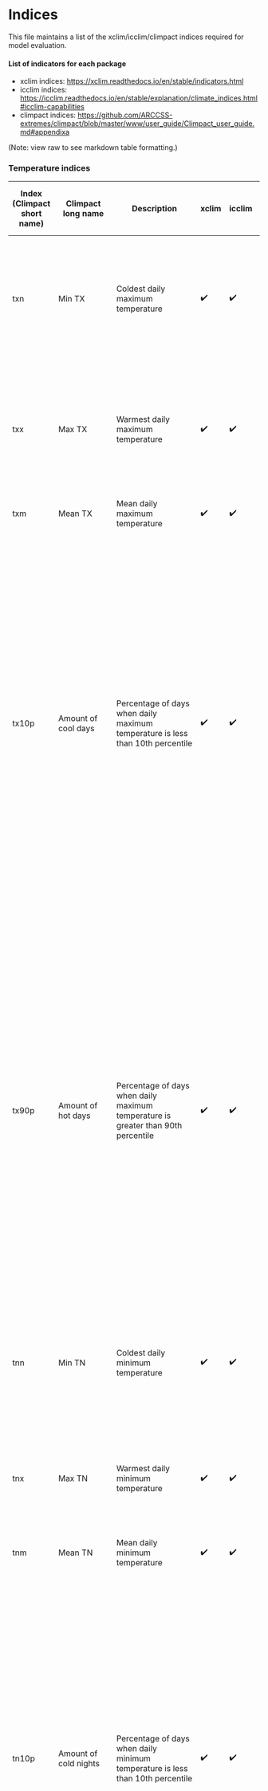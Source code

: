 # Indices

This file maintains a list of the xclim/icclim/climpact indices required for model evaluation.

#### List of indicators for each package
- xclim indices: https://xclim.readthedocs.io/en/stable/indicators.html
- icclim indices: https://icclim.readthedocs.io/en/stable/explanation/climate_indices.html#icclim-capabilities
- climpact indices: https://github.com/ARCCSS-extremes/climpact/blob/master/www/user_guide/Climpact_user_guide.md#appendixa

(Note: view raw to see markdown table formatting.)

### Temperature indices
| Index (Climpact short name) | Climpact long name | Description | xclim | icclim | Climpact | Hazard | Equation | Notes | Package used | Paper index is used in |
| - | - | - | - | - | - | - | - | - | - | - |
| txn | Min TX | Coldest daily maximum temperature | :heavy_check_mark: | :heavy_check_mark: | :heavy_check_mark: | - | Let $TXn$ be the daily maximum temperatures in month $k$, period $j$. The minimum daily maximum temperature each month is then $TXn_{kj} = min(TXn_{kj})$ | - | icclim | - |
| txx | Max TX | Warmest daily maximum temperature | :heavy_check_mark: | :heavy_check_mark: | :heavy_check_mark: | Heatwaves, bushfires, extreme temperature | Let $TXx$ be the daily maximum temperatures in month $k$, period $j$. The maximum daily maximum temperature each month is then $TXx_{kj} = max(TXx_{kj})$. | - | icclim | - |
| txm | Mean TX | Mean daily maximum temperature | :heavy_check_mark: | :heavy_check_mark: | :heavy_check_mark: | - | - | Defined as ```tx``` in icclim | icclim | - |
| tx10p | Amount of cool days | Percentage of days when daily maximum temperature is less than 10th percentile | :heavy_check_mark: | :heavy_check_mark: | :heavy_check_mark: | - | Let $TX_{ij}$ be the daily maximum temperature on day $i$ in period $j$ and let $TX_{in}10$ be the calendar day 10th percentile centred on a 5-day window for the base period 1961-1990. The percentage of time for the base period is determined where $TX{ij} < TX_{in}10$. To avoid possible inhomogeneity across the in-base and out-base periods, the calculation for the base period (1961-1990) requires the use of a bootstrap processure. Details are described in [Zhang et al. (2005)](https://doi.org/10.1175/JCLI3366.1). | xclim doesn't calculate percentiles, percentile needs to be pre-calculated as a DataArray and fed into function. <br>xclim/icclim defines ```tx10p``` as number of days, climpact defines it as percentage | icclim | - |
| tx90p | Amount of hot days | Percentage of days when daily maximum temperature is greater than 90th percentile | :heavy_check_mark: | :heavy_check_mark: | :heavy_check_mark: | Heatwaves, bushfires, extreme temperature | Let $TX_{ij}$ be the daily maximum temperature on day $i$ in period $j$ and let $TX_{in}90$ be the calendar day 90th percentile centred on a 5-day window for the base period 1961-1990. The percentage of time for the base period is determined where $TX_{ij} > TX_{in}90$. To avoid possible inhomogeneity across the in-base and out-base periods, the calculation for the base period (1961-1990) requires the use of a bootstrap processure. Details are described in [Zhang et al. (2005)](https://doi.org/10.1175/JCLI3366.1). | xclim doesn't calculate percentiles, percentile needs to be pre-calculated as a DataArray and fed into function. <br>xclim/icclim defines ```tx90p``` as number of days, climpact defines it as percentage | icclim | - |
| tnn | Min TN | Coldest daily minimum temperature | :heavy_check_mark: | :heavy_check_mark: | :heavy_check_mark: | - | Let $TNn$ be the daily minimum temperatures in month $k$, period $j$. The minimum daily minimum temperature each month is then $TNn_{kj}=min(TNn_{kj})$ | - | icclim | - |
| tnx | Max TN | Warmest daily minimum temperature | :heavy_check_mark: | :heavy_check_mark: | :heavy_check_mark: | - | Let $TNx$ be the daily minimum temperatures in month $k$, period $j$. The maximum daily minimum temperature each month is then $TNx_{kj} = max(TNx_{kj})$. | - | icclim | - |
| tnm | Mean TN | Mean daily minimum temperature | :heavy_check_mark: | :heavy_check_mark: | :heavy_check_mark: | - | - | Defined as ```tn``` in icclim | icclim | - |
| tn10p | Amount of cold nights | Percentage of days when daily minimum temperature is less than 10th percentile | :heavy_check_mark: | :heavy_check_mark: | :heavy_check_mark: | - | Let $TN_{ij}$ be the daily minimum temperature on day $i$ in period $j$ and let $TN_{in}10$ be the calendar day 10th percentile centred on a 5-day window for the base period 1961-1990. The percentage of time for the base period is determined where: $TN_{ij} < TN_{in}10$. To avoid possible inhomogeneity across the in-base and out-base periods, the calculation for the base period (1961-1990) requires the use of a bootstrap procedure. Details are described in [Zhang et al. (2005)](https://doi.org/10.1175/JCLI3366.1). | xclim doesn't calculate percentiles, percentile needs to be pre-calculated as a DataArray and fed into function. <br>xclim/icclim defines ```tn10p``` as number of days, climpact defines it as percentage | icclim | - |
| tn90p | Amount of warm nights | Percentage of days when daily minimum temperature is greater than 90th percentile | :heavy_check_mark: | :heavy_check_mark: | :heavy_check_mark: | - | Let $TN_{ij}$ be the daily minimum temperature on day $i$ in period $j$ and let $TN_{in}90$ be the calendar day 90th percentile centred on a 5-day window for the base period 1961-1990. The percentage of time for the base period is determined where $TN_{ij} > TN_{in}90$. To avoid possible inhomogeneity across the in-base and out-base periods, the calculation for the base period (1961-1990) requires the use of a bootstrap processure. Details are described in [Zhang et al. (2005)](https://doi.org/10.1175/JCLI3366.1) | xclim doesn't calculate percentiles, percentile needs to be pre-calculated as a DataArray and fed into function. <br>xclim/icclim defines ```tn90p``` as number of days, climpact defines it as percentage | icclim | - |
| tmm | Mean TM | Mean daily mean temperature | :heavy_check_mark: | :heavy_check_mark: | :heavy_check_mark: | - | - | Defined as ```tg``` in icclim. icclim uses ```tas``` variable, climpact uses ```tasmax``` and ```tasmin``` | icclim | - |
| tm10p | - (Cold days) | - (Number of days when daily mean temperature is less than 10th percentile) | :heavy_check_mark: | :heavy_check_mark: | - | - | - | Defined as ```tg10p``` in icclim. icclim uses ```tas``` variable | icclim | - |
| tm90p | - (Warm days) | - (Number of days when daily mean temperature is greater than 90th percentile) | :heavy_check_mark: | :heavy_check_mark: | - | - | - | Defined as ```tg90p``` in icclim. icclim uses ```tas``` variable | icclim | - |
| dtr | Mean Diurnal Temperature Range | Mean difference between daily TX and daily TN | :heavy_check_mark: | :heavy_check_mark: | :heavy_check_mark: | - | Let $TX_{ij}$ and $TN_{ij}$ be the daily maximum and minimum temperature respectively on day $i$ in period $j$. If $I$ represents the number of days in $j$, then: $$DTR_j={\sum^I_{i=1} (TX_{ij}-TN_{ij}) \over I}$$ | - | icclim | - |
| vdtr | - (Mean day-to-day variation in Diurnal Temperature Range) | - (Average of the absolute day to day difference of the daily variation between maximum air temperature and minimum air temperature for each month/year/season) | :heavy_check_mark: | :heavy_check_mark: | - | - | - | - | icclim | - |
| etr | - (Intra-period extreme temperature range) | - (Difference between maximum of daily maximum air temperature and minimum of daily minimum air temperature for each month/year/season) | :heavy_check_mark: | :heavy_check_mark: | - | - | - | - | icclim | - |
| hwn | Heatwave number (HWN) as defined by either the Excess Heat Factor (EHF), 90th percentile of TX or the 90th percentile of TN | The number of individual heatwaves that occur each summer (Nov – Mar in southern hemisphere and May – Sep in northern hemisphere). A heatwave is defined as 3 or more days where either the EHF is positive, TX > 90th percentile of TX or where TN > 90th percentile of TN. Where percentiles are calculated from base period specified by user. | :heavy_check_mark: | - | :heavy_check_mark: | Heatwaves | - | Defined as ```heat wave frequency``` in xclim. xclim uses absolute values, climpact uses 90th percentile or excess heat factor. See [Perkins & Alexander (2013)](http://dx.doi.org/10.1175/JCLI-D-12-00383.1) | climpact | - |
| hwf | Heatwave frequency (HWF) as defined by either the Excess Heat Factor (EHF), 90th percentile of TX or the 90th percentile of TN | The number of days that contribute to heatwaves as identified by HWN. | - | - | :heavy_check_mark: | Heatwaves | - | See [Perkins & Alexander (2013)](http://dx.doi.org/10.1175/JCLI-D-12-00383.1) | climpact | - |
| hwd | Heatwave duration (HWD) as defined by either the Excess Heat Factor (EHF), 90th percentile of TX or the 90th percentile of TN | The length of the longest heatwave identified by HWN. | :heavy_check_mark: | - | :heavy_check_mark: | Heatwaves | - | Defined as ```heat wave max length``` in xclim. See [Perkins & Alexander (2013)](http://dx.doi.org/10.1175/JCLI-D-12-00383.1) | climpact | - |
| hwm | Heatwave magnitude (HWM) as defined by either the Excess Heat Factor (EHF), 90th percentile of TX or the 90th percentile of TN | The mean temperature of all heatwaves identified by HWN. | - | - | :heavy_check_mark: | Heatwaves | - | See [Perkins & Alexander (2013)](http://dx.doi.org/10.1175/JCLI-D-12-00383.1) | climpact | - |
| hwa | Heatwave amplitude (HWA) as defined by either the Excess Heat Factor (EHF), 90th percentile of TX or the 90th percentile of TN | The peak daily value in the hottest heatwave (defined as the heatwave with highest HWM). | - | - | :heavy_check_mark: | Heatwaves | - | See [Perkins & Alexander (2013)](http://dx.doi.org/10.1175/JCLI-D-12-00383.1) | climpact | - |
| fd | Frost days | Number of Frost Days (Tmin < 0C) | :heavy_check_mark: | :heavy_check_mark: | :heavy_check_mark: | - | - | - | icclim | - |
| cfd | - (Consecutive frost days) | - (Maximum number of consecutive frost days (Tmin < 0C)) | :heavy_check_mark: | :heavy_check_mark: | - | - | - | - | icclim | - |
| id | Ice days | Monthly/Annual number of days when TX < 0C (Number of sharp Ice Days (Tmax < 0C)) | :heavy_check_mark: | :heavy_check_mark: | :heavy_check_mark: | - | - | - | icclim | - |
| su | Summer days | Number of Summer Days (Tmin > 25C) | :heavy_check_mark: | :heavy_check_mark: | :heavy_check_mark: | - | - | - | icclim | - |
| csu | - (Consecutive summer days) | - (Maximum number of consecutive summer days (Tmin > 25C)) | :heavy_check_mark: | :heavy_check_mark: | - | - | - | - | icclim | - |
| tr | Tropical nights | Monthly/Annual number of days when TN > 20C (Number of Tropical Nights (Tmin > 20C)) | :heavy_check_mark: | :heavy_check_mark: | :heavy_check_mark: | - | - | - | icclim | - |


### Rainfall indices
| Index (Climpact short name) | Climpact long name | Description | xclim | icclim | Climpact | Hazard | Equation | Notes | Package used | Paper index is used in |
| - | - | - | - | - | - | - | - | - | - | - |
| rx1day | Max 1-day PR | Maximum 1 day precipitation | :heavy_check_mark: | :heavy_check_mark: | :heavy_check_mark: | Heavy rainfall, floods | Let $RR_{ij}$ be the daily precipitation amount on day $i$ in period $j$. The maximum 1-day value for period $j$ are $Rx1day_j = max(RR_{ij})$ | - | icclim | - |
| rx5day | Max 5-day PR | Maximum 5 day precipitation | :heavy_check_mark: | :heavy_check_mark: | :heavy_check_mark: | Heavy rainfall, floods | Let $RR_{kj}$ be the precipitation amount for the 5-day interval ending $k$, period $j$. Then maximum 5-day values for period $j$ are $Rx5day_j = max(RR_{kj})$ | Some differences between xclim & climpact due to centering of 5-day period. By definition the window should be on the last day, need to use ```fclimdex.compatible=TRUE``` in ```climpact.ncdf.wrapper.r``` to get the same result in climpact as xclim. See also: [CRAN RX5day](https://search.r-project.org/CRAN/refmans/climdex.pcic/html/climdex.rx5day.html) | icclim | - |
| r10mm | Number of heavy rain days | Number of days when rainfall is greater than or equal to 10mm | :heavy_check_mark: | :heavy_check_mark: | :heavy_check_mark: | Heavy rainfall, floods | Let $RR_{ij}$ be the daily precipitation amount on day $i$ in period $j$. Count the number of days where $RR_{ij} ≥ 10mm$ | - | icclim | - |
| r20mm | Number of very heavy rain days | Number of days when rainfall is greater than or equal to 20mm | :heavy_check_mark: | :heavy_check_mark: | :heavy_check_mark: | Heavy rainfall, floods | Let $RR_{ij}$ be the daily precipitation amount on day $i$ in period $j$. Count the number of days where $RR_{ij} ≥ 20mm$ | - | icclim | - |
| rr | - (Sum of daily precipitation for each month/year/season) | - (Sum of daily precipitation for each month/year/season) | :heavy_check_mark: | :heavy_check_mark: | - | - | - | - | icclim | Slightly different to `PRCPTOT` which uses only Wet Days (precip >= 1mm) |
| rr1 | - (Number of Wet Days (precip >= 1 mm)) | - (Number of days when precipitation is greater or equal to 1 mm/day for each month/year/season) | :heavy_check_mark: | :heavy_check_mark: | - | - | - | - | icclim | - |
| r75p (Climpact) | Total annual PR from moderate rain days | Amount of rainfall from wet days | - | - | - | Heavy rainfall, floods | Let $RR_{wj}$ be the daily precipitation amount on a wet day $w (RR ≥ 1.0mm)$ in period $i$ and let $RR_{wn}75$ be the 75th percentile of precipitation on wet days in the 1961-1990 period. If $W$ represents the number of wet days in the period, then: $$R95p=\sum^W_{w=1}RR_{wj}$$ where $$RR_{wj}>RR_{wn}75$$ | xclim doesn't calculate percentiles, percentile needs to be pre-calculated as a DataArray and fed into function | climpact | - |
| r95p (Climpact) | Total annual PR from heavy rain days | Amount of rainfall from very wet days | - | - | :heavy_check_mark: | Heavy rainfall, floods | Let $RR_{wj}$ be the daily precipitation amount on a wet day $w (RR ≥ 1.0mm)$ in period $i$ and let $RR_{wn}95$ be the 95th percentile of precipitation on wet days in the 1961-1990 period. If $W$ represents the number of wet days in the period, then: $$R95p=\sum^W_{w=1}RR_{wj}$$ where $$RR_{wj}>RR_{wn}95$$ | xclim doesn't calculate percentiles, percentile needs to be pre-calculated as a DataArray and fed into function | climpact | - |
| r99p (Climpact) | Total annual PR from very heavy rain days | Amount of rainfall from extremely wet days | - | - | :heavy_check_mark: | Heavy rainfall, floods | Let $RR_{wj}$ be the daily precipitation amount on a wet day $w (RR ≥ 1.0mm)$ in period $i$ and let $RR_{wn}99$ be the 99th percentile of precipitation on wet days in the 1961-1990 period. If $W$ represents the number of wet days in the period, then: $$R99p=\sum^W_{w=1}RR_{wj}$$ where $$RR_{wj}>RR_{wn}99$$ | As above | climpact | - |
| r75ptot | Contribution from wet days | Fraction of total wet-day rainfall that comes from wet days | :heavy_check_mark: | :heavy_check_mark: | - | Heavy rainfall, floods | $$R75pTOT=100 \times R75p \over PRCPTOT$$ | As above, icclim output is empty (20230209) | icclim | - |
| r95ptot | Contribution from very wet days | Fraction of total wet-day rainfall that comes from very wet days | :heavy_check_mark: | :heavy_check_mark: | :heavy_check_mark: | Heavy rainfall, floods | $$R95pTOT=100 \times R95p \over PRCPTOT$$ | As above, icclim output is empty (20230209) | icclim | - |
| r99ptot | Contribution from extremely wet days | Fraction of total wet-day rainfall that comes from extremely wet days | :heavy_check_mark: | :heavy_check_mark: | :heavy_check_mark: | Heavy rainfall, floods | $$R99pTOT=100 \times R99p \over PRCPTOT$$ | As above, icclim output is empty (20230209) | icclim | - |
| r75p (icclim) | - | - (Number of days when precipitation is greater than 75th period percentile) | :heavy_check_mark: | :heavy_check_mark: | - | Heavy rainfall, floods | Let $RR_{wj}$ be the daily precipitation amount on a wet day $w (RR ≥ 1.0mm)$ in period $i$ and let $RR_{wn}75$ be the 75th percentile of precipitation on wet days in the 1961-1990 period. If $W$ represents the number of wet days in the period, then: $$R95p=\sum^W_{w=1}RR_{wj}$$ where $$RR_{wj}>RR_{wn}75$$ | xclim doesn't calculate percentiles, percentile needs to be pre-calculated as a DataArray and fed into function | climpact | - |
| r95p (icclim) | - | - (Number of days when precipitation is greater than 95th period percentile) | :heavy_check_mark: | :heavy_check_mark: | - | Heavy rainfall, floods | Let $RR_{wj}$ be the daily precipitation amount on a wet day $w (RR ≥ 1.0mm)$ in period $i$ and let $RR_{wn}95$ be the 95th percentile of precipitation on wet days in the 1961-1990 period. If $W$ represents the number of wet days in the period, then: $$R95p=\sum^W_{w=1}RR_{wj}$$ where $$RR_{wj}>RR_{wn}95$$ | xclim doesn't calculate percentiles, percentile needs to be pre-calculated as a DataArray and fed into function | climpact | - |
| r99p (icclim) | - | - (Number of days when precipitation is greater than 99th period percentile) | :heavy_check_mark: | :heavy_check_mark: | - | Heavy rainfall, floods | Let $RR_{wj}$ be the daily precipitation amount on a wet day $w (RR ≥ 1.0mm)$ in period $i$ and let $RR_{wn}99$ be the 99th percentile of precipitation on wet days in the 1961-1990 period. If $W$ represents the number of wet days in the period, then: $$R99p=\sum^W_{w=1}RR_{wj}$$ where $$RR_{wj}>RR_{wn}99$$ | As above | climpact | - |
| prcptot | Total wet-day PR | Total precipitation | :heavy_check_mark: | :heavy_check_mark: | :heavy_check_mark: | - | Let $RR_{ij}$ be the daily precipitation amount on day $i$ in period $j$, then: $$PRCPTOT_j=\sum^I_{i=1}RR_{ij}$$ | - | icclim | - |
| cdd | Consecutive Dry Days | Maximum number of consecutive dry days (when PR < 1.0 mm) | :heavy_check_mark: | :heavy_check_mark: | :heavy_check_mark: | Drought | Let $RR_{ij}$ be the daily precipitation amount on day $i$ in period $j$. Count the largest number of consecutive days where $RR_{ij} < 1mm$ | - | icclim | - |
| cwd | Consecutive Wet Days | Maximum annual number of consecutive wet days (when PR >= 1.0 mm) | :heavy_check_mark: | :heavy_check_mark: | :heavy_check_mark: | Floods | Let $RR_{ij}$ be the daily precipitation amount on day $i$ in period $j$. Count the largest number of consecutive days where $RR_{ij} ≥ 1mm$ | - | icclim | - |
| sdii | Daily PR intensity | Average daily wet-day rainfall intensity | :heavy_check_mark: | :heavy_check_mark: | :heavy_check_mark: | - | Let $RR_{wj}$ be the daily precipitation amount on wet days, $w (RR ≥ 1mm)$ in period $j$. If $W$ represents number of wet days in $j$, then: $$SDII_j=\sum^W_{w=1}RR_{wj} \over W$$ | - | icclim | - |


### Compound indices
| Index | Description | xclim | icclim | Climpact | Hazard | Notes | Package used | Paper index is used in |
| - | - | - | - | - | - | - | - | - |
| cd | Cold and dry days | :heavy_check_mark: | :heavy_check_mark: | - | - | Days with ```tg```\\```tmm``` < 25th percentile of daily mean temperature and ```rr``` <25th percentile of daily precipitation sum (cold/dry days) | icclim | - |
| cw | Cold and wet days | :heavy_check_mark: | :heavy_check_mark: | - | - | Days with ```tg```\\```tmm``` < 25th percentile of daily mean temperature and ```rr``` >75th percentile of daily precipitation sum (cold/wet days) | icclim | - |
| wd | Warm and dry days | :heavy_check_mark: | :heavy_check_mark: | - | - | Days with ```tg```\\```tmm``` > 75th percentile of daily mean temperature and ```rr``` <25th percentile of daily precipitation sum (warm/dry days) | icclim | - |
| ww | Warm and wet days | :heavy_check_mark: | :heavy_check_mark: | - | - | Days with ```tg```\\```tmm``` > 75th percentile of daily mean temperature and ```rr``` >75th percentile of daily precipitation sum (warm/wet days) | icclim | - |

... and so on.

#### [Pros/Cons of each package](https://github.com/AusClimateService/ccam-evaluation/blob/main/xclim_icclim_climpact_pro_cons.md)
---
### References
Below are some references for xclim, icclim, and climpact indices. Please see the [three indices lists](#list-of-indicators-for-each-package) above for specific index references

#### xclim
- European Climate Assessment & Dataset, https://www.ecad.eu/
- https://www.ecad.eu/documents/atbd.pdf

#### icclim
- https://icclim.readthedocs.io/en/stable/references/index.html

#### Climpact
- McKee T B, Doesken N J and Kleist J 1993 The relationship of drought frequency and duration to time scales Proceedings of the 8th Conference on Applied Climatology vol 17 (American Meteorological Society Boston, MA, USA) pp 179–83
- Nairn J R and Fawcett R G 2013 Defining heatwaves: heatwave defined as a heat-impact event servicing all community and business sectors in Australia (Centre for Australian Weather and Climate Research) Online: http://www.cawcr.gov.au/technical-reports/CTR_060.pdf
- Perkins S E and Alexander L V 2013 On the Measurement of heatwaves J. Clim. 26 4500–17 Online: http://dx.doi.org/10.1175/JCLI-D-12-00383.1
- Vicente-Serrano S M, Beguería S and López-Moreno J I 2010 A Multiscalar Drought Index Sensitive to Global Warming: The Standardized Precipitation Evapotranspiration Index J. Clim. 23 1696–718 Online: http://dx.doi.org/10.1175/2009JCLI2909.1
- WMO 2012 Standardized Precipitation Index User Guide (7 bis, avenue de la Paix – P.O. Box 2300 – CH 1211 Geneva 2 – Switzerland) Online: http://www.wamis.org/agm/pubs/SPI/WMO_1090_EN.pdf
- Zhang X, Alexander L, Hegerl G C, Jones P, Tank A K, Peterson T C, Trewin B and Zwiers F W 2011 Indices for monitoring changes in extremes based on daily temperature and precipitation data Wiley Interdiscip. Rev. Clim. Chang. 2 851–70 Online: https://onlinelibrary.wiley.com/doi/full/10.1002/wcc.147
